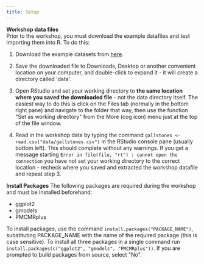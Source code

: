 ```yaml
---
title: Setup
---
```


__Workshop data files__  
Prior to the workshop, you must download the example datafiles and test importing them into R. To do this:

1) Download the example datasets from [here](https://cloudstor.aarnet.edu.au/plus/s/VlOGpIJnaFPl1qd/download).   

2) Save the downloaded file to Downloads, Desktop or another convenient location on your computer, and double-click to expand it - it will create a directory called 'data'.  

3) Open RStudio and set your working directory to **the same location where you saved the downloaded file** - not the data directory itself. The easiest way to do this is click on the Files tab (normally in the bottom right pane) and navigate to the folder that way, then use the function "Set as working directory" from the More (cog icon) menu just at the top of the file window.  

4) Read in the workshop data by typing the command `gallstones <- read.csv("data/gallstones.csv")` in the RStudio console pane (usually bottom left). This should complete without any warnings. If you get a message starting `Error in file(file, "rt") : cannot open the connection` you have not set your working directory to the correct location - recheck where you saved and extracted the workshop datafile and repeat step 3.


__Install Packages__
The following packages are required during the workshop and must be installed beforehand:
* ggplot2
* gmodels
* PMCMRplus

To install packages, use the command `install.packages("PACKAGE_NAME")`, substituting PACKAGE_NAME with the name of the required package (this is case sensitive). To install all three packages in a single command run `install.packages(c("ggplot2", "gmodels", "PMCMRplus"))`. If you are prompted to build packages from source, select "No".
